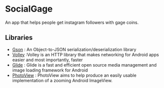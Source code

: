 # SocialGage
An app that helps people get instagram followers with gage coins.

## Libraries
*   [Gson](https://github.com/google/gson) : An Object-to-JSON serialization/deserialization library
*   [Volley](https://developer.android.com/training/volley) :Volley is an HTTP library that makes networking for Android apps easier and most importantly, faster
*   [Glide](https://github.com/bumptech/glide) : Glide is a fast and efficient open source media management and image loading framework for Android
*   [PhotoView](https://github.com/Baseflow/PhotoView) : PhotoView aims to help produce an easily usable implementation of a zooming Android ImageView.
